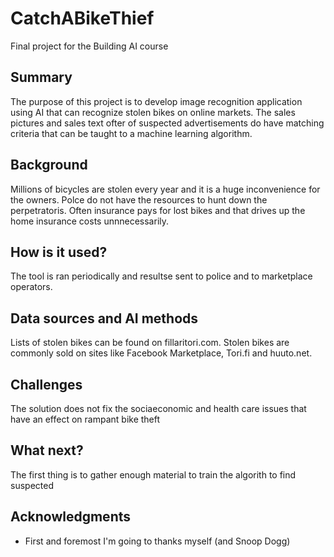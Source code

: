 # CatchABikeThief

Final project for the Building AI course

## Summary

The purpose of this project is to develop image recognition application using AI that can recognize stolen bikes on online markets. The sales pictures and sales text ofter of suspected advertisements do have matching criteria that can be taught to a machine learning algorithm.

## Background

Millions of bicycles are stolen every year and it is a huge inconvenience for the owners. Polce do not have the resources to hunt down the perpetratoris. Often insurance pays for lost bikes and that drives up the home insurance costs unnnecessarily. 

## How is it used?

The tool is ran periodically and resultse sent to police and to marketplace operators.

## Data sources and AI methods

Lists of stolen bikes can be found on fillaritori.com. Stolen bikes are commonly sold on sites like Facebook Marketplace, Tori.fi and huuto.net.

## Challenges

The solution does not fix the sociaeconomic and health care issues that have an effect on rampant bike theft 

## What next?

The first thing is to gather enough material to train the algorith to find suspected 

## Acknowledgments

* First and foremost I'm going to thanks myself (and Snoop Dogg)
